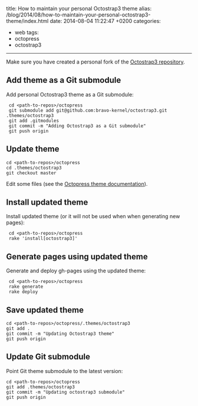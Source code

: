 title: How to maintain your personal Octostrap3 theme
alias: /blog/2014/08/how-to-maintain-your-personal-octostrap3-theme/index.html
date: 2014-08-04 11:22:47 +0200
categories:
- web
tags:
- octopress
- octostrap3
---

Make sure you have created a personal fork of the [Octostrap3 repository](https://github.com/kAworu/octostrap3 "Octostrap3 repository").

## Add theme as a Git submodule

Add personal Octostrap3 theme as a Git submodule:

	 cd <path-to-repos>/octopress
	 git submodule add git@github.com:bravo-kernel/octostrap3.git .themes/octostrap3
	 git add .gitmodules
	 git commit -m "Adding Octostrap3 as a Git submodule"
	 git push origin

## Update theme

	cd <path-to-repos>/octopress
	cd .themes/octostrap3
	git checkout master

Edit some files (see the [Octopress theme documentation](http://octopress.org/docs/theme "Octopress documentation on themes")).

## Install updated theme

Install updated theme (or it will not be used when when generating new pages):

	 cd <path-to-repos>/octopress
	 rake 'install[octostrap3]'

## Generate pages using updated theme

Generate and deploy gh-pages using the updated theme:

  	 cd <path-to-repos>/octopress
	 rake generate
	 rake deploy

## Save updated theme

	cd <path-to-repos>/octopress/.themes/octostrap3
	git add .
	git commit -m "Updating Octostrap3 theme"
	git push origin

## Update Git submodule

Point Git theme submodule to the latest version:

	cd <path-to-repos>/octopress
	git add .themes/octostrap3
	git commit -m "Updating octostrap3 submodule"
	git push origin
